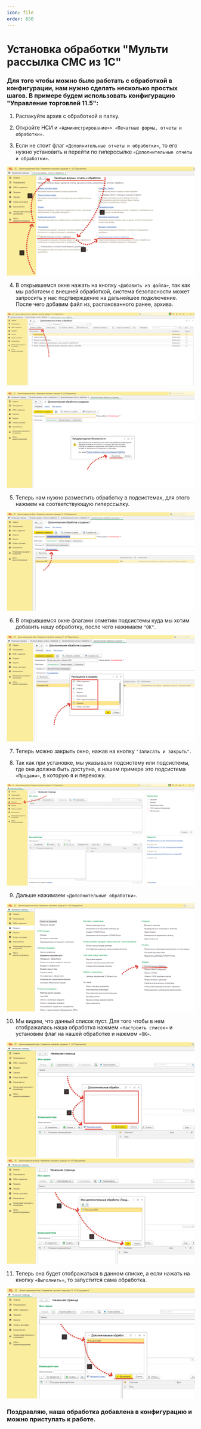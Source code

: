 ```yaml
---
icon: file 
order: 650
---
```


# Установка обработки "Мульти рассылка СМС из 1С"

### Для того чтобы можно было работать с обработкой в конфигурации, нам нужно сделать несколько простых шагов. В примере будем использовать конфигурацию "Управление торговлей 11.5":

1. Распакуйте архив с обработкой в папку.

2. Откройте НСИ и `«Администрирование»> «Печатные формы, отчеты и обработки»`.

3. Если не стоит флаг `«Дополнительные отчеты и обработки»`, то его нужно установить и перейти по гиперссылке `«Дополнительные отчеты и обработки»`.

![Печатные формы, отчеты и обработки](./static/01_УстановкаОбработки.png)

4. В открывшемся окне нажать на кнопку `«Добавить из файла»`, так как мы работаем с внешней обработкой, система безопасности может запросить у нас подтверждение на дальнейшее подключение. После чего добавим файл из, распакованного ранее, архива.

![Загрузка из файла](./static/02_УстановкаОбработки.png)

![Загрузка из файла](./static/03_УстановкаОбработки.png)

5. Теперь нам нужно разместить обработку в подсистемах, для этого нажмем на соответствующую гиперссылку.

![Загрузка из файла](./static/04_УстановкаОбработки.png)

6. В открывшемся окне флагами отметим подсистемы куда мы хотим добавить нашу обработку, после чего нажимаем `"ОК"`.

![Загрузка из файла](./static/05_УстановкаОбработки.png)

7. Теперь можно закрыть окно, нажав на кнопку `"Записать и закрыть"`.

8. Так как при установке, мы указывали подсистему или подсистемы, где она должна быть  доступна, в нашем  примере это подсистема `«Продажи»`, в которую я и перехожу.

![Загрузка из файла](./static/06_УстановкаОбработки.png)

9. Дальше нажимаем `«Дополнительные обработки»`.

![Загрузка из файла](./static/07_УстановкаОбработки.png)

10. Мы видим, что данный список пуст. Для того чтобы в нем отображалась наша обработка нажмем `«Настроить список»` и установим флаг на нашей обработке и нажмем `«ОК»`.

![Загрузка из файла](./static/08_УстановкаОбработки.png)
![Загрузка из файла](./static/09_УстановкаОбработки.png)

11. Теперь она будет отображаться в данном списке, а если нажать на кнопку `«Выполнить»`, то запустится сама обработка.

![Загрузка из файла](./static/10_УстановкаОбработки.png)

### Поздравляю, наша обработка добавлена в конфигурацию и можно приступать к работе.